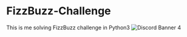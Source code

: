 # FizzBuzz-Challenge
This is me solving FizzBuzz challenge in Python3
![Discord Banner 4](https://discordapp.com/api/guilds/914495197256228954/widget.png?style=banner4)
